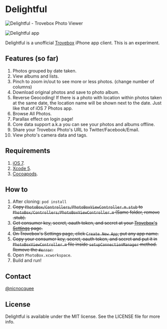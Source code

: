 Delightful
==

![Delightful - Trovebox Photo Viewer](http://f.cl.ly/items/2k3n0Q0e053m2n2h0p2c/iOS%20Simulator%20Screen%20shot%20Nov%2024,%202013,%209.40.42%20PM.png)

![Delightful app](http://f.cl.ly/items/24113E420E3i2l2c3I1W/Photo_Nov_24%252C_8_26_54_PM-3.png)

Delightful is a unofficial [Trovebox](https://trovebox.com/) iPhone app client. This is an experiment.

Features (so far)
--

1. Photos grouped by date taken.
2. View albums and lists.
3. Pinch to zoom in/out to see more or less photos. (change number of columns)
4. Download original photos and save to photo album.
5. Reverse Geocoding! If there is a photo with location within photos taken at the same date, the location name will be shown next to the date. Just like that of iOS 7 Photos app.
6. Browse All Photos.
7. Parallax effect on login page!
8. Core data support a.k.a you can see your photos and albums offline.
9. Share your Trovebox Photo's URL to Twitter/Facebook/Email.
10. View photo's camera data and tags.

Requirements
--

1. [iOS 7](https://developer.apple.com/devcenter/ios/index.action).
2. [Xcode 5](https://developer.apple.com/devcenter/ios/index.action).
3. [Cocoapods](http://cocoapods.org/).

How to
--

1. After cloning: `pod install`
2. ~~Copy `PhotoBox/Controllers/PhotoBoxViewController.m.stub` to `PhotoBox/Controllers/PhotoBoxViewController.m` (Same folder, remove .stub).~~
2. ~~Get consumer key, secret, oauth token, and secret at your [Trovebox's Settings](https://nicnocquee.trovebox.com/manage/settings#apps) page.~~
3. ~~On Trovebox's Settings page, click `Create New App`, put any app name.~~
4. ~~Copy your consumer key, secret, oauth token, and secret and put it in `PhotoBoxViewController.m` file inside `setupConnectionManager` method. Remove the `#error`.~~
5. Open `PhotoBox.xcworkspace`.
5. Build and run!

Contact
--

[@nicnocquee](https://twitter.com/nicnocquee)


License
--

Delightful is available under the MIT license. See the LICENSE file for more info.